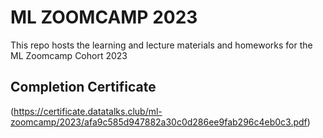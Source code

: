 # ML ZOOMCAMP 2023

This repo hosts the learning and lecture materials and homeworks for the ML Zoomcamp Cohort 2023

## Completion Certificate
(https://certificate.datatalks.club/ml-zoomcamp/2023/afa9c585d947882a30c0d286ee9fab296c4eb0c3.pdf)

